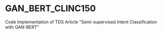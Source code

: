 # GAN_BERT_CLINC150
Code Implementation of TDS Article "Semi-supervised Intent Classification with GAN-BERT"
